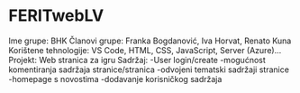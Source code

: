 # FERITwebLV

Ime grupe: BHK
Članovi grupe: Franka Bogdanović, Iva Horvat, Renato Kuna
Korištene tehnologije: VS Code, HTML, CSS, JavaScript, Server (Azure)...
Projekt: Web stranica za igru
Sadržaj: -User login/create 
         -mogućnost komentiranja sadržaja stranice/stranica
         -odvojeni tematski sadržaji stranice
         -homepage s novostima
         -dodavanje korisničkog sadržaja
